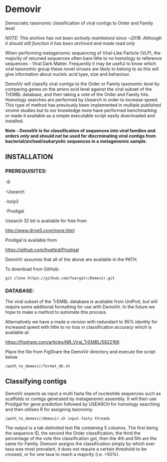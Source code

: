 # Demovir
Democratic taxonomic classification of viral contigs to Order and Family level

*NOTE: This archive has not been actively maintained since ~2018. Although it should still function it has been archived and made read only*

When performing metagenomic sequencing of Viral-Like Particle (VLP), the majority of returned sequences often bare little to no homology to reference sequences - Viral Dark Matter. Frequently it may be useful to know which viral taxonomic group these novel viruses are likely to belong to as this will give information about nucleic acid type, size and behaviour.

DemoVir will classify viral contigs to the Order or Family taxonomic level by comparing genes on the amino acid level against the viral subset of the TrEMBL database, and then taking a vote of the Order and Family hits. Homology searches are performed by Usearch in order to increase speed. This type of method has previously been implemented in multiple published virome studies but to our knowledge none have performed benchmarking or made it available as a simple executable script easily downloaded and installed.

**Note - DemoVir is for classification of sequences into viral families and orders _only_ and _should not_ be used for discrminating viral contigs from bacterial/archael/eukaryotic sequences in a metagenomic sample.**


## INSTALLATION

### PREREQUISITES:

-R

-Usearch

-bzip2

-Prodigal

Usearch 32 bit is available for free from

http://www.drive5.com/more.html

Prodigal is available from

https://github.com/hyattpd/Prodigal

DemoVir assumes that all of the above are available in the PATH.

To download from GitHub:

```
git clone https://github.com/feargalr/Demovir.git
```

### DATABASE:
The viral subset of the TrEMBL database is available from UniProt, but will require some additional formatting for use with DemoVir. In the future we hope to make a method to automate this process.

Alternatively we have a made a version with redundant to 95% identity for increased speed with little to no loss in classification accuracy which is available at:

https://figshare.com/articles/NR_Viral_TrEMBL/5822166


Place the file from FigShare the DemoVir directory and execute the script below

```
/path_to_demovir/format_db.sh 
```



## Classifying contigs
DemoVir expects as input a multi fasta file of nucleotide sequences such as scaffolds or contigs generated by metagenomic assembly. It will then use Prodigal for gene prediction followed by USEARCH for homology searching and then utilises R for assigning taxonomy.

```
/path_to_demovir/demovir.sh input.fasta threads
```

The output is a tab delimited text file containing 5 columns. The first being the sequence ID, the second the Order classification, the third the percentage of the vote this classification got, then the 4th and 5th are the same for Family. Demovir assigns the classification simply by which ever taxa was most prevalant, it does not require a certain threshold to be crossed, or for one taxa to reach a majority (i.e. >50%).

